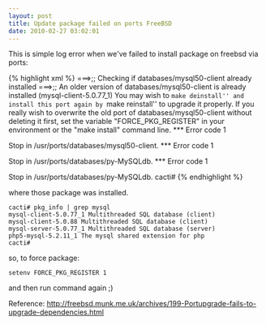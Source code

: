 ```yaml
--- 
layout: post
title: Update package failed on ports FreeBSD
date: 2010-02-27 03:02:01
---
```

This is simple log error when we've failed to install package on freebsd via ports:

{% highlight xml %}
===>;;  Checking if databases/mysql50-client already installed
===>;;   An older version of databases/mysql50-client is already installed (mysql-client-5.0.77_1)
You may wish to ``make deinstall'' and install this port again
by ``make reinstall'' to upgrade it properly.
If you really wish to overwrite the old port of databases/mysql50-client
without deleting it first, set the variable &quot;FORCE_PKG_REGISTER&quot;
in your environment or the &quot;make install&quot; command line.
*** Error code 1

Stop in /usr/ports/databases/mysql50-client.
*** Error code 1

Stop in /usr/ports/databases/py-MySQLdb.
*** Error code 1

Stop in /usr/ports/databases/py-MySQLdb.
cacti#
{% endhighlight %}

where those package was installed.

	cacti# pkg_info | grep mysql
	mysql-client-5.0.77_1 Multithreaded SQL database (client)
	mysql-client-5.0.88 Multithreaded SQL database (client)
	mysql-server-5.0.77_1 Multithreaded SQL database (server)
	php5-mysql-5.2.11_1 The mysql shared extension for php
	cacti#

so, to force package:

	setenv FORCE_PKG_REGISTER 1

and then run command again ;)

Reference:
<http://freebsd.munk.me.uk/archives/199-Portupgrade-fails-to-upgrade-dependencies.html>
